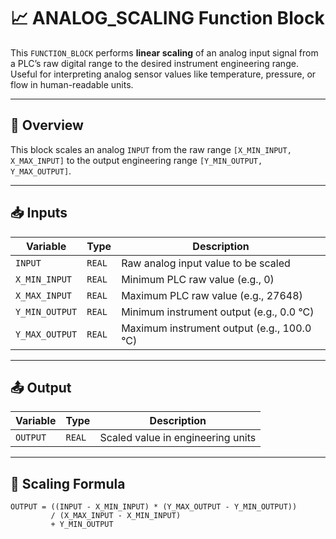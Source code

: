 # 📈 ANALOG_SCALING Function Block

This `FUNCTION_BLOCK` performs **linear scaling** of an analog input signal from a PLC’s raw digital range to the desired instrument engineering range. Useful for interpreting analog sensor values like temperature, pressure, or flow in human-readable units.

---

## 🔧 Overview

This block scales an analog `INPUT` from the raw range `[X_MIN_INPUT, X_MAX_INPUT]` to the output engineering range `[Y_MIN_OUTPUT, Y_MAX_OUTPUT]`.

---

## 📥 Inputs

| Variable         | Type  | Description                                 |
|------------------|--------|---------------------------------------------|
| `INPUT`          | `REAL` | Raw analog input value to be scaled         |
| `X_MIN_INPUT`    | `REAL` | Minimum PLC raw value (e.g., 0)             |
| `X_MAX_INPUT`    | `REAL` | Maximum PLC raw value (e.g., 27648)         |
| `Y_MIN_OUTPUT`   | `REAL` | Minimum instrument output (e.g., 0.0 °C)    |
| `Y_MAX_OUTPUT`   | `REAL` | Maximum instrument output (e.g., 100.0 °C)  |

---

## 📤 Output

| Variable     | Type  | Description                               |
|--------------|--------|-------------------------------------------|
| `OUTPUT`     | `REAL` | Scaled value in engineering units         |

---

## 🧮 Scaling Formula

```plaintext
OUTPUT = ((INPUT - X_MIN_INPUT) * (Y_MAX_OUTPUT - Y_MIN_OUTPUT)) 
         / (X_MAX_INPUT - X_MIN_INPUT) 
         + Y_MIN_OUTPUT
